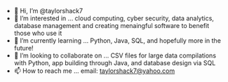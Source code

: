 - 👋 Hi, I’m @taylorshack7
- 👀 I’m interested in ... cloud computing, cyber security, data analytics, database management and creating menaingful software to benefit those who use it
- 🌱 I’m currently learning ... Python, Java, SQL, and hopefully more in the future!
- 💞️ I’m looking to collaborate on ... CSV files for large data compilations with Python, app building through Java, and database design via SQL
- 📫 How to reach me ... email: taylorshack7@yahoo.com 

<!---
taylorshack7/taylorshack7 is a ✨ special ✨ repository because its `README.md` (this file) appears on your GitHub profile.
You can click the Preview link to take a look at your changes.
--->
